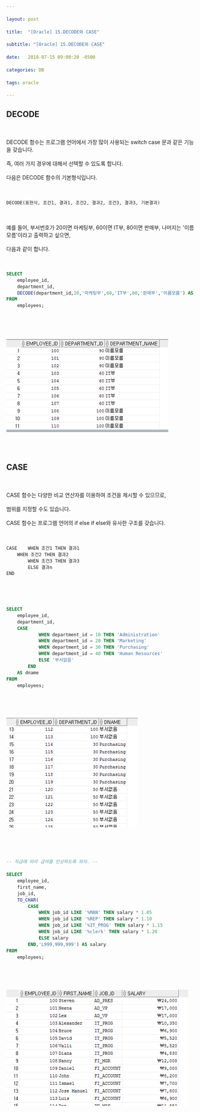 ```yaml
---

layout: post

title:  "[Oracle] 15.DECODE와 CASE"

subtitle: "[Oracle] 15.DECODE와 CASE"

date:   2018-07-15 09:00:20 -0500

categories: DB

tags: oracle

---
```


## DECODE

<br>
<br>
DECODE 함수는 프로그램 언어에서 가장 많이 사용되는 switch case 문과 같은 기능을 갖습니다.
<br>
<br>
즉, 여러 가지 경우에 대해서 선택할 수 있도록 합니다.
<br>
<br>
다음은 DECODE 함수의 기본형식입니다.
<br>
<br>
<br>

```
DECODE(표현식, 조건1, 결과1, 조건2, 결과2, 조건3, 결과3, 기본결과)
```

<br>
<br>
예를 들어, 부서번호가 20이면 마케팅부, 60이면 IT부, 80이면 판매부, 나머지는 '이름모름'이라고 출력하고 싶으면,
<br>
<br>
다음과 같이 합니다.
<br>
<br>
<br>

```sql
SELECT
    employee_id,
    department_id,
    DECODE(department_id,20,'마케팅부',60,'IT부',80,'판매부','이름모름') AS department_name
FROM
    employees;
```

<br>
<br>
<br>

![image](/image/Oracle_image/Oracle_image_94.png)

<br>
<br>

## CASE

<br>
<br>
CASE 함수는 다양한 비교 연산자를 이용하여 조건을 제시할 수 있으므로,
<br>
<br>
범위를 지정할 수도 있습니다.
<br>
<br>
CASE 함수는 프로그램 언어의 if else if else와 유사한 구조를 갖습니다.
<br>
<br>
<br>

```
CASE	WHEN 조건1 THEN 결과1
	WHEN 조건2 THEN 결과2
        WHEN 조건3 THEN 결과3
        ELSE 결과n
END
```

<br>
<br>
<br>

```sql
SELECT
    employee_id,
    department_id,
    CASE
            WHEN department_id = 10 THEN 'Administration' 
            WHEN department_id = 20 THEN 'Marketing'
            WHEN department_id = 30 THEN 'Purchasing'
            WHEN department_id = 40 THEN 'Human Resources'
            ELSE '부서없음'
        END
    AS dname
FROM
    employees;
```

<br>
<br>
<br>

![image](/image/Oracle_image/Oracle_image_95.png)

<br>
<br>
<br>

```sql
-- 직급에 따라 급여를 인상하도록 하자. --

SELECT
    employee_id,
    first_name,
    job_id,
    TO_CHAR(
        CASE
            WHEN job_id LIKE '%MAN' THEN salary * 1.05
            WHEN job_id LIKE '%REP' THEN salary * 1.10
            WHEN job_id LIKE '%IT_PROG' THEN salary * 1.15
            WHEN job_id LIKE '%clerk' THEN salary * 1.20
            ELSE salary
        END,'L999,999,999') AS salary
FROM
    employees;
```

<br>
<br>
<br>

![image](/image/Oracle_image/Oracle_image_96.png)

